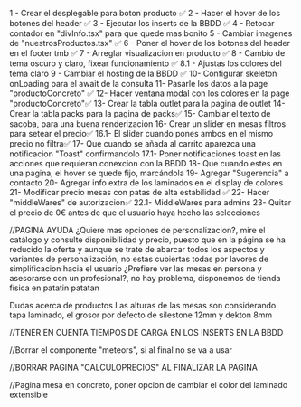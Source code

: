  
 1 - Crear el desplegable para boton producto ✅
 2 - Hacer el hover de los botones del header ✅
 3 - Ejecutar los inserts de la BBDD ✅
 4 - Retocar contador en "divInfo.tsx" para que quede mas bonito
 5 - Cambiar imagenes de "nuestrosProductos.tsx" ✅
 6 - Poner el hover de los botones del header en el footer tmb ✅
 7 - Arreglar visualizacion en producto ✅
 8 - Cambio de tema oscuro y claro, fixear funcionamiento ✅
 8.1 - Ajustas los colores del tema claro 
 9 - Cambiar el hosting de la BBDD ✅
 10- Configurar skeleton onLoading para el await de la consulta
 11- Pasarle los datos a la page "productoConcreto" ✅
 12- Hacer ventana modal con los colores en la page "productoConcreto"✅
 13- Crear la tabla outlet para la pagina de outlet
 14- Crear la tabla packs para la pagina de packs✅
 15- Cambiar el texto de sacoba, para una buena renderizacion
 16- Crear un slider en mesas filtros para setear el precio✅
  16.1- El slider cuando pones ambos en el mismo precio no filtra✅
 17- Que cuando se añada al carrito aparezca una notificacion "Toast" confirmandolo
  17.1- Poner notificaciones toast en las acciones que requieran conexcion con la BBDD
 18- Que cuando estes en una pagina, el hover se quede fijo, marcándola
 19- Agregar "Sugerencia" a contacto
 20- Agregar info extra de los laminados en el display de colores 
 21- Modificar precio mesas con patas de alta estabilidad ✅
 22- Hacer "middleWares" de autorizacion✅
  22.1- MiddleWares para admins
 23- Quitar el precio de 0€ antes de que el usuario haya hecho las selecciones

//PAGINA AYUDA
¿Quiere mas opciones de personalizacion?, mire el catálogo y consulte disponibilidad y precio, puesto que en la página se ha reducido la oferta y aunque se trate de abarcar todos los aspectos y variantes de personalización, no estas cubiertas todas por lavores de simplificacion hacia el usuario
¿Prefiere ver las mesas en persona y asesorarse con un profesional?, no hay problema, disponemos de tienda física en patatin patatan

Dudas acerca de productos
    Las alturas de las mesas son considerando tapa laminado, el grosor por defecto de silestone 12mm y dekton 8mm

//TENER EN CUENTA TIEMPOS DE CARGA EN LOS INSERTS EN LA BBDD

//Borrar el componente "meteors", si al final no se va a usar

//BORRAR PAGINA "CALCULOPRECIOS" AL FINALIZAR LA PAGINA

//Pagina mesa en concreto, poner opcion de cambiar el color del laminado extensible
